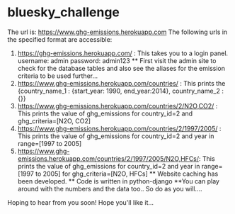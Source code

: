 # bluesky_challenge

The url is: https://www.ghg-emissions.herokuapp.com
The following urls in the specified format are accessible:
1.  https://ghg-emissions.herokuapp.com/ : This takes you to a login panel. 
username: admin 
password: admin123
** First visit the admin site to check for the database tables and also see the aliases for the emission criteria to be used further...
2. https://www.ghg-emissions.herokuapp.com/countries/ : This prints the {country_name_1 : {start_year: 1990, end_year:2014}, country_name_2 : {}}
3. https://www.ghg-emissions.herokuapp.com/countries/2/N2O,CO2/ : This prints the value of ghg_emissions for country_id=2 and ghg_criteria=[N2O, CO2]
4. https://www.ghg-emissions.herokuapp.com/countries/2/1997/2005/ : This prints the value of ghg_emissions for country_id=2 and year in range=[1997 to 2005]
5. https://www.ghg-emissions.herokuapp.com/countries/2/1997/2005/N2O,HFCs/: This prints the value of ghg_emissions for country_id=2 and year in range=[1997 to 2005]  for ghg_criteria=[N2O, HFCs]
** Website caching has been developed.
** Code is written in python-django
**You can play around with the numbers and the data too.. So do as you will....

Hoping to hear from you soon! Hope you'll like it...
